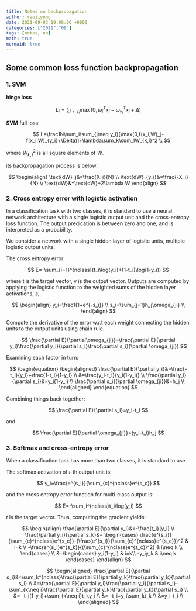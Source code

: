 ```yaml
---
title: Notes on backpropagation
author: raojiyong
date: 2021-09-03 19:00:00 +0800
categories: ["2021","09"]
tags: [notes, nn]
math: true
mermaid: true
---
```


## Some common loss function backpropagation

### 1. SVM

**hinge loss**

$$
L_i=\sum_{j\neq y_i}\max(0,\omega_j^Tx_i-\omega_{y_i}^Tx_i+\Delta)
$$


**SVM** full loss:

$$
L=\frac1N\sum_i\sum_{j\neq y_i}[\max(0,f(x_i,W)_j-f(x_i;W)_{y_i}+\Delta)]+\lambda\sum_k\sum_lW_{k,l}^2 \\
$$


where $W_{k,l}^2$ is all square elements of $W$.

its backpropagation process is below:


$$
\begin{align}
\text{dW}_j&=\frac{X_i}{N} \\
\text{dW}_{y_i}&=\frac{-X_i}{N} \\
\text{dW}&=\text{dW}+2\lambda W
\end{align}
$$

### 2.  Cross entropy error with logistic activation

In a classification task with two classes, it is standard to use a neural network architecture with a single logistic output unit and the cross-entropy loss function. The output predication is between zero and one, and is interpreted as a probability.

We consider a network with a single hidden layer of logistic units, multiple logistic output units.

The cross entropy error:


$$
E=-\sum_{i=1}^{nclass}(t_i\log(y_i)+(1-t_i)\log(1-y_i))
$$


where $\text{t}$ is the target vector, $\text{y}$ is the output vector. Outputs are computed by applying the logistic function to the weighted sums of the hidden layer activations, $s$,


$$
\begin{align}
y_i=\frac1{1+e^{-s_i}} \\
s_i=\sum_{j=1}h_j\omega_{ji} \\
\end{align}
$$


Compute the derivative of the error w.r.t each weight connecting the hidden units to the output units using chain rule.

$$
\frac{\partial E}{\partial\omega_{ji}}=\frac{\partial E}{\partial y_i}\frac{\partial y_i}{\partial s_i}\frac{\partial s_i}{\partial \omega_{ji}}
$$


Examining each factor in turn:

$$
\begin{equation}
\begin{aligned}
\frac{\partial E}{\partial y_i}&=\frac{-t_i}{y_i}+\frac{1-t_i}{1-y_i} \\
&=\frac{y_i-t_i}{y_i(1-y_i)} \\
\frac{\partial y_i}{\partial s_i}&=y_i(1-y_i) \\
\frac{\partial s_i}{\partial \omega_{ji}}&=h_j \\
\end{aligned}
\end{equation}
$$


Combining things back together:

$$
\frac{\partial E}{\partial s_i}=y_i-t_i
$$


and

$$
\frac{\partial E}{\partial \omega_{ji}}=(y_i-t_i)h_j
$$


### 3. Softmax and cross-entropy error

When a classification task has more than two classes, it is standard to use

The softmax activation of $i$-th output unit is:


$$
y_i=\frac{e^{s_i}}{\sum_{c}^{nclass}e^{s_c}}
$$


and the cross entropy error function for multi-class output is:

$$
E=-\sum_i^{nclass}t_i\log(y_i)
$$

$t$ is the target vector. Thus, computing the gradient yields:


$$
\begin{align}
\frac{\partial E}{\partial y_i}&=-\frac{t_i}{y_i} \\
\frac{\partial y_i}{\partial s_k}&=
\begin{cases}
\frac{e^{s_i}}{\sum_{c}^{nclass}e^{s_c}}-(\frac{e^{s_i}}{\sum_{c}^{nclass}e^{s_c}})^2 & i=k \\
-\frac{e^{s_i}e^{s_k}}{(\sum_{c}^{nclass}e^{s_c})^2} & i\neq k \\
\end{cases}
\\ &=\begin{cases}
y_i(1-y_i) & i=k\\
-y_iy_k & i\neq k
\end{cases}
\end{align}
$$

$$
\begin{aligned}
\frac{\partial E}{\partial s_i}&=\sum_k^{nclass}\frac{\partial E}{\partial y_k}\frac{\partial y_k}{\partial s_i} \\
&=\frac{\partial E}{\partial y_i}\frac{\partial y_i}{\partial s_i}-\sum_{k\neq i}\frac{\partial E}{\partial y_k}\frac{\partial y_k}{\partial s_i} \\
&= -t_i(1-y_i)+\sum_{k\neq i}t_ky_i \\
&= -t_i+y_i\sum_kt_k \\
&=y_i-t_i \\
\end{aligned}
$$



